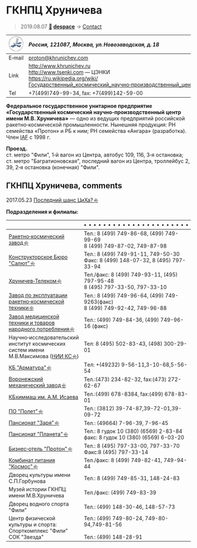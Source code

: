 # ГКНПЦ Хруничева
> 2019.08.07 **[🚀](../index/index.md) [despace](index.md)** → [Contact](contact.md)

|[![](f/contact/g/khrunichev_logo1_thumb.jpg)](f/contact/g/khrunichev_logo1.png)|*Россия, 121087, Москва, ул. Новозаводская, д. 18*|
|:--|:--|
|E‑mail| <proton@khrunichev.com> |
|Link| <http://www.khrunichev.ru><br> <http://www.tsenki.com> — ЦЭНКИ<br> <https://ru.wikipedia.org/wiki/Государственный_космический_научно‑производственный_центр_имени_М._В._Хруничева> |
|Tel| +7(499)749-99-34, fax: +7(499)142-59-00 |

**Федеральное государственное унитарное предприятие «Государственный космический научно‑производственный центр имени М.В. Хруничева»** — одно из ведущих предприятий российской ракетно‑космической промышленности. Нынешняя продукция: РН семейства «Протон» и РБ к ним; РН семейства «Ангара» (разработка). Член [IAF](zz_iaf.md) с 1998 г.

**Проезд.**  
ст. метро "Фили", 1‑й вагон из Центра, автобус 109, 116, 3‑я остановка;  
ст. метро "Багратионовская", последний вагон из Центра, троллейбус 2, 39, 2‑я остановка (конечная) "Фили".


<p style="page-break-after:always"> </p>

## ГКНПЦ Хруничева, comments
2017.05.23 [Последний шанс ЦиХа? ⎆](http://alien3.livejournal.com/2126033.html)

**Подразделения и филиалы:**

||•   •   •   •   •   •   •   •   •   •   •   •   •   •   •   •   •   •   •   •   •   •|
|:--|:--|
| [Ракетно‑космический завод ⎆](http://www.khrunichev.ru/main.php?id=77) |Тел.: 8 (499) 749-86-68, (499) 749-99-69 <br> 8 (499) 749-87-02, 749-87-98 |
| [Конструкторское Бюро "Салют" ⎆](http://www.khrunichev.ru/main.php?id=74) |Тел.: 8 (499) 749-91-11, 749-50-30 <br> Факс: 8 (499) 148-07-32, 8 (495) 797-33-94 |
| [Хруничев‑Телеком ⎆](http://www.khrunichev.ru/main.php?id=80) |Тел./факс: 8 (499) 749-93-11, (495) 797-95-48 <br> 8 (495) 797-33-50, 797-33-10 |
| [Завод по эксплуатации ракетно‑космической техники ⎆](http://www.khrunichev.ru/main.php?id=78) |Тел.: 8 (499) 749-96-64, (499) 749-9263(факс) <br> 8 (499) 749-92-42, 749-96-88 |
| [Завод медицинской техники и товаров народного потребления ⎆](http://www.zavodmt.ru/ru/index.php) |Тел.: (499) 749-84-36, (499) 749-96-16 (факс) |
|Научно‑исследовательский институт космических систем имени М.В.Максимова ([НИИ КС ⎆](http://www.khrunichev.ru/main.php?id=81)) |Тел: 8 (495) 502-83-43, (498) 300-29-01 |
| [КБ "Арматура" ⎆](http://www.khrunichev.ru/main.php?id=79) |Тeл: +(49232) 9-56-11,3-10-68,5-56-54 |
| [Воронежский механический завод ⎆](http://www.khrunichev.ru/main.php?id=121) |Тел.:(473) 234-82-32, fax:(473) 272-62-67 |
| [КБхиммаш им. А.М. Исаева](zz_kbhm.md) |Тел.:(499) 678-8384, fax:(499) 678-83-01 |
| [ПО "Полет" ⎆](http://www.khrunichev.ru/main.php?id=122) |Тел.: (3812) 39-74-87,39-72-01,39-09-72 |
| [Пансионат "Заря" ⎆](http://www.hotelzarya.ru/) |Тел.: (49664) 7-96-39, 7-96-45 |
| [Пансионат "Планета" ⎆](http://www.khrunichev.ru/main.php?id=181) |Тел.: 8 гудок 10 (380) (6569) 2-83-84 <br> факс: 8 гудок 10 (380) (6569) 6-03-20 |
| [Бизнес‑отель "Протон" ⎆](http://www.protonhotel.ru/) |Тел.: 8 (495) 797-33-00, 797-33-70 <br> Факс:8 (495) 797-33-14 |
| [Комбинат питания "Космос" ⎆](http://www.khrunichev.ru/main.php?id=34) |Тел./факс: 8 (499) 749-82-41, 749-94-44 |
|Дворец культуры имени С.П.Горбунова |Тел.: 8 (499) 749-85-31, 148-24-83 |
|Музей истории ГКНПЦ имени М.В.Хруничева |Тел./факс: (499) 749-83-39 |
|Дворец водного спорта "Фили" |Тел.: (499) 148-30-46, 148-57-73 |
|Центр физической культуры и спорта: <br> Спорткомплекс "Фили" <br> СОК "Звезда" |Тел.: (499) 749-80-24, 749-80-94,749-81-56 <br>   <br> Тел.: (499) 148-28-91 |
